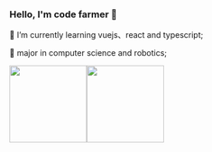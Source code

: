 ### Hello, I'm code farmer 👋  


🌱 I’m currently learning vuejs、react and typescript;

💼 major in computer science and robotics;


<img align="" height="137px" src="https://github-readme-stats.vercel.app/api?username=codefarmer2019&hide_title=true&hide_border=true&show_icons=true&include_all_commits=true&line_height=21&bg_color=0,EC6C6C,FFD479,FFFC79,73FA79&theme=graywhite&locale=cn" /><img align="" height="137px" src="https://github-readme-stats.vercel.app/api/top-langs/?username=codefarmer2019&hide_title=true&hide_border=true&layout=compact&bg_color=0,73FA79,73FDFF,D783FF&theme=graywhite&locale=cn" />
